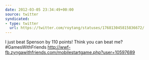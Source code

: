 ```yaml
---
date: 2012-03-05 23:34:49+00:00
source: twitter
syndicated:
- type: twitter
  url: https://twitter.com/roytang/statuses/176813045815836672/
---
```


I just beat Spenson by 110 points! Think you can beat me? #GamesWithFriends http://wwf-fb.zyngawithfriends.com/mobilestartgame.php?user=10597689
